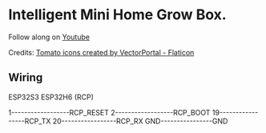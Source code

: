 # Intelligent Mini Home Grow Box.

Follow along on [Youtube](https://www.youtube.com/channel/UCD5GP1HyjBYer6KlEnlQQVA?sub_confirmation=1)


Credits:
[Tomato icons created by VectorPortal - Flaticon](https://www.flaticon.com/free-icons/tomato)


## Wiring

ESP32S3            ESP32H6 (RCP)               

1------------------RCP_RESET
2------------------RCP_BOOT
19-----------------RCP_TX
20-----------------RCP_RX
GND----------------GND
                    
